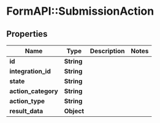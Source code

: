 # FormAPI::SubmissionAction

## Properties
Name | Type | Description | Notes
------------ | ------------- | ------------- | -------------
**id** | **String** |  | 
**integration_id** | **String** |  | 
**state** | **String** |  | 
**action_category** | **String** |  | 
**action_type** | **String** |  | 
**result_data** | **Object** |  | 



